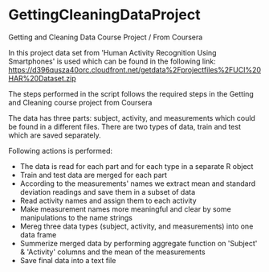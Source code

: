 GettingCleaningDataProject
==========================

Getting and Cleaning Data Course Project / From Coursera

In this project data set from 'Human Activity Recognition Using Smartphones' is used which can be found in the following link:
https://d396qusza40orc.cloudfront.net/getdata%2Fprojectfiles%2FUCI%20HAR%20Dataset.zip

The steps performed in the script follows the required steps in the Getting and Cleaning course project from Coursera

The data has three parts: subject, activity, and measurements which could be found in a different files. There are two types of data, train and test which are saved separately.

Following actions is performed:

- The data is read for each part and for each type in a separate R object
- Train and test data are merged for each part
- According to the measurements' names we extract mean and standard deviation readings and save them in a subset of data
- Read activity names and assign them to each activity
- Make measurement names more meaningful and clear by some manipulations to the name strings
- Mereg three data types (subject, activity, and measurements) into one data frame
- Summerize merged data by performing aggregate function on 'Subject' & 'Activity' columns and the mean of the measurements
- Save final data into a text file


